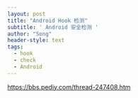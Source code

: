 ```yaml
---
layout: post
title: "Android Hook 检测"
subtitle: ' Android 安全检测 '
author: "Song"
header-style: text
tags:
  - hook
  - check
  - Android
---
```


https://bbs.pediy.com/thread-247408.htm
